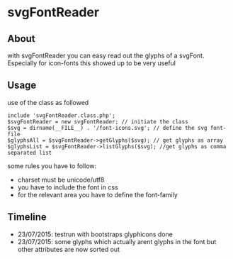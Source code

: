 # svgFontReader

## About
with svgFontReader you can easy read out the glyphs of a svgFont. Especially for icon-fonts this showed up to be very useful

## Usage
use of the class as followed

	include 'svgFontReader.class.php';
    $svgFontReader = new svgFontReader; // initiate the class
    $svg = dirname(__FILE__) . '/font-icons.svg'; // define the svg font-file
    $glyphsAll = $svgFontReader->getGlyphs($svg); // get glyphs as array
    $glyphsList = $svgFontReader->listGlyphs($svg); //get glyphs as comma separated list

some rules you have to follow:

 - charset must be unicode/utf8
 - you have to include the font in css
 - for the relevant area you have to define the font-family

## Timeline
 * 23/07/2015: testrun with bootstraps glyphicons done
 * 23/07/2015: some glyphs which actually arent glyphs in the font but other attributes are now sorted out 